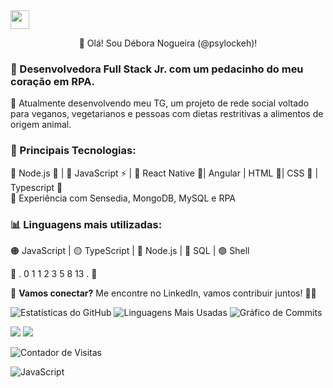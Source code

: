 <img src="https://media.giphy.com/media/hvRJCLFzcasrR4ia7z/giphy.gif" width="30px"/>

<p align="center">
👋 Olá! Sou Débora Nogueira (@psylockeh)!
</p>

### 🚀 Desenvolvedora Full Stack Jr. com um pedacinho do meu coração em RPA.

🌱 Atualmente desenvolvendo meu TG, um projeto de rede social voltado para veganos, vegetarianos e pessoas com dietas restritivas a alimentos de origem animal.

### 🎯 Principais Tecnologias:
🔹 Node.js 🚀 | 🔹 JavaScript ⚡ | 🔹 React Native 🚀| Angular | HTML 🔗| CSS  🚀 | Typescript 🔗  
🔸 Experiência com Sensedia, MongoDB, MySQL e RPA  

### 📊 Linguagens mais utilizadas:
🟠 JavaScript | 🟡 TypeScript | 🔵 Node.js | 🔴 SQL | 🟢 Shell  

💬 . 0 1 1 2 3 5 8 13 . 💬

📌 **Vamos conectar?** Me encontre no LinkedIn, vamos contribuir juntos! 🚀✨


![Estatísticas do GitHub](https://github-readme-stats.vercel.app/api?username=psylockeh&show_icons=true&theme=radical)
![Linguagens Mais Usadas](https://github-readme-stats.vercel.app/api/top-langs/?username=psylockeh&layout=compact&langs_count=10&theme=radical)
![Gráfico de Commits](https://github-readme-streak-stats.herokuapp.com/?user=psylockeh&theme=radical)

<p align="left">
  <a href="https://www.linkedin.com/in/nogueirad/"><img src="https://img.shields.io/badge/-LinkedIn-0077B5?style=flat&logo=Linkedin&logoColor=white"/></a>
  <a href="https://www.instagram.com/debora.cnh/"><img src="https://img.shields.io/badge/-Instagram-E4405F?style=flat&logo=Instagram&logoColor=white"/></a>
</p>


![Contador de Visitas](https://komarev.com/ghpvc/?username=psylockeh&color=blue)


![JavaScript](https://img.shields.io/badge/JavaScript-F7DF1E?style=for-the-badge&logo=javascript&logoColor=black)








